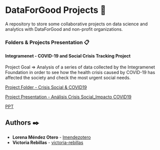 # DataForGood Projects 🚀
A repository to store some collaborative projects on data science and analytics with DataForGood and non-profit organizations.


### Folders & Projects Presentation 📋

#### Integramenet - COVID-19 and Social Crisis Tracking Project

Project Goal => Analysis of a series of data collected by the Integramenet Foundation in order to see how the health crisis caused by COVID-19 has affected the society and check the most urgent social needs.

[Project Folder - Crisis Social & COVID19](https://github.com/lmendezotero/DataForGoodBCN-Projects/tree/master/Integramanet/Crisis%20Social%20%26%20COVID19)

[Project Presentation - Análisis Crisis Social_Impacto COVID19](https://github.com/lmendezotero/DataForGoodBCN-Projects/blob/master/Integramanet/Crisis%20Social%20%26%20COVID19/Analisis%20Crisis%20Social_Impacto%20COVID19%20-%20Integramanet.pdf) 

[PPT](https://github.com/lmendezotero/DataForGoodBCN-Projects/blob/master/Integramanet/Crisis%20Social%20%26%20COVID19/Analisis%20Crisis%20Social_Impacto%20COVID19%20-%20Integramanet.pdf)

## Authors ✒️

* **Lorena Méndez Otero** - [lmendezotero](https://github.com/lmendezotero) 
* **Victoria Rebillas** - [victoria-rebillas](https://github.com/victoria-rebillas) 
